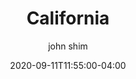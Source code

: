---
date: 2020-09-11T11:55:00-04:00
title: "California"
ab: "CA"
seo_title: "List of all current and former California Governor"
description: List of all current and former California Governor
author: john shim
url: /california/
weight: 1
---